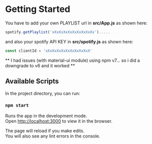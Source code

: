 # Getting Started

You have to add your own PLAYLIST url in **src/App.js** as shown here:

```javascript
spotify.getPlaylist('xXxXxXxXxXxXxXxXxXx').....
```

and also your spotify API KEY in **src/spotify.js** as shown here:

```javascript
const clientId = 'xXxXxXxXxXxXxXxXxXxX'
```

** I had issues (with material-ui module) using npm v7... so i did a downgrade to v6 and it worked **

## Available Scripts

In the project directory, you can run:

### `npm start`

Runs the app in the development mode.\
Open [http://localhost:3000](http://localhost:3000) to view it in the browser.

The page will reload if you make edits.\
You will also see any lint errors in the console.
